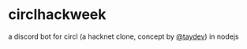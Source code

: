 # circlhackweek
a discord bot for circl (a hacknet clone, concept by [@taydev](https://github.com/taydev/circl)) in nodejs
